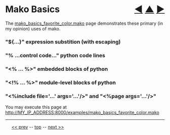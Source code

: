 Mako Basics <span style="float:right;">[&#x25C0;](06.md) [&#x25B2;](../README.md) [&#x25BA;](08.md)</span>
=========

The [mako_basics_favorite_color.mako](https://github.com/BrentNoorda/django_unusual/blob/master/django_unusual/mako/examples/mako_basics_favorite_color.mako) page demonstrates these primary (in my opinion) uses of mako.

### "${...}" expression substition (with escaping)

### "% ...control code..." python code lines

### "<% ... %>" embedded blocks of python

### "<!% ... %>" module-level blocks of python

### "<%include file='...' args='...'/>" and "<%page args='...'/>"

You may execute this page at [http://MY_IP_ADDRESS:8000/examples/mako_basics_favorite_color.mako](http://MY_IP_ADDRESS:8000/examples/mako_basics_favorite_color.mako)

------

&nbsp;&nbsp;&nbsp;&nbsp; [&lt;&lt; prev](06.md) -- [top](../README.md) -- [next &gt;&gt;](08.md)